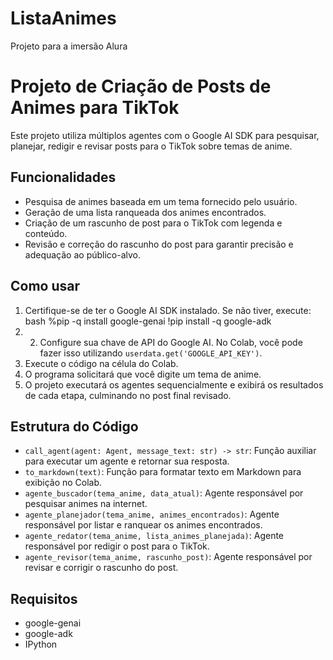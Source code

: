 # ListaAnimes
Projeto para a imersão Alura 

# Projeto de Criação de Posts de Animes para TikTok

Este projeto utiliza múltiplos agentes com o Google AI SDK para pesquisar, planejar, redigir e revisar posts para o TikTok sobre temas de anime.

## Funcionalidades

- Pesquisa de animes baseada em um tema fornecido pelo usuário.
- Geração de uma lista ranqueada dos animes encontrados.
- Criação de um rascunho de post para o TikTok com legenda e conteúdo.
- Revisão e correção do rascunho do post para garantir precisão e adequação ao público-alvo.

## Como usar

1. Certifique-se de ter o Google AI SDK instalado. Se não tiver, execute: bash %pip -q install google-genai !pip install -q google-adk
2. 2. Configure sua chave de API do Google AI. No Colab, você pode fazer isso utilizando `userdata.get('GOOGLE_API_KEY')`.
3. Execute o código na célula do Colab.
4. O programa solicitará que você digite um tema de anime.
5. O projeto executará os agentes sequencialmente e exibirá os resultados de cada etapa, culminando no post final revisado.

## Estrutura do Código

- `call_agent(agent: Agent, message_text: str) -> str`: Função auxiliar para executar um agente e retornar sua resposta.
- `to_markdown(text)`: Função para formatar texto em Markdown para exibição no Colab.
- `agente_buscador(tema_anime, data_atual)`: Agente responsável por pesquisar animes na internet.
- `agente_planejador(tema_anime, animes_encontrados)`: Agente responsável por listar e ranquear os animes encontrados.
- `agente_redator(tema_anime, lista_animes_planejada)`: Agente responsável por redigir o post para o TikTok.
- `agente_revisor(tema_anime, rascunho_post)`: Agente responsável por revisar e corrigir o rascunho do post.

## Requisitos

- google-genai
- google-adk
- IPython

